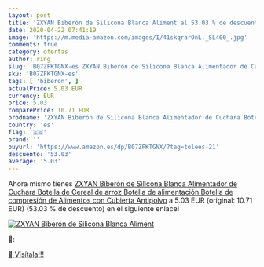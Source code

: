 ```yaml
---
layout: post
title: 'ZXYAN Biberón de Silicona Blanca Aliment al 53.03 % de descuento'
date: 2020-04-22 07:41:19
image: 'https://m.media-amazon.com/images/I/41skqrarOnL._SL400_.jpg'
comments: true
category: ofertas
author: ring
slug: 'B07ZFKTGNX-es ZXYAN Biberón de Silicona Blanca Alimentador de Cuchara...'
sku: 'B07ZFKTGNX-es'
tags: [ 'biberón', ]
actualPrice: 5.03 EUR
currency: EUR
price: 5.03
comparePrice: 10.71 EUR
prodname: 'ZXYAN Biberón de Silicona Blanca Alimentador de Cuchara Botella de Cereal de arroz Botella de alimentación Botella de compresión de Alimentos con Cubierta Antipolvo'
country: 'es'
flag: '🇪🇸'
brand: ''
buyurl: 'https://www.amazon.es/dp/B07ZFKTGNX/?tag=tolees-21'
descuento: '53.03'
average: '5.03'
---
```


Ahora mismo tienes [ZXYAN Biberón de Silicona Blanca Alimentador de Cuchara Botella de Cereal de arroz Botella de alimentación Botella de compresión de Alimentos con Cubierta Antipolvo](https://www.amazon.es/dp/B07ZFKTGNX/?tag=tolees-21) a 5.03 EUR (original: 10.71 EUR) (53.03 %  de descuento) en el siguiente enlace!

[![ZXYAN Biberón de Silicona Blanca Aliment](https://m.media-amazon.com/images/I/41skqrarOnL._SL400_.jpg)](https://www.amazon.es/dp/B07ZFKTGNX/?tag=tolees-21)

🔎:


[🛒 Visítala!!!](https://www.amazon.es/dp/B07ZFKTGNX/?tag=tolees-21)
